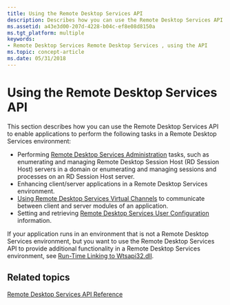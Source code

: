```yaml
---
title: Using the Remote Desktop Services API
description: Describes how you can use the Remote Desktop Services API to enable applications to perform tasks in a Remote Desktop Services environment.
ms.assetid: a43e3d00-207d-4228-b04c-ef8e08d8150a
ms.tgt_platform: multiple
keywords:
- Remote Desktop Services Remote Desktop Services , using the API
ms.topic: concept-article
ms.date: 05/31/2018
---
```


# Using the Remote Desktop Services API

This section describes how you can use the Remote Desktop Services API to enable applications to perform the following tasks in a Remote Desktop Services environment:

-   Performing [Remote Desktop Services Administration](terminal-services-administration.md) tasks, such as enumerating and managing Remote Desktop Session Host (RD Session Host) servers in a domain or enumerating and managing sessions and processes on an RD Session Host server.
-   Enhancing client/server applications in a Remote Desktop Services environment.
-   [Using Remote Desktop Services Virtual Channels](using-terminal-services-virtual-channels.md) to communicate between client and server modules of an application.
-   Setting and retrieving [Remote Desktop Services User Configuration](terminal-services-user-configuration.md) information.

If your application runs in an environment that is not a Remote Desktop Services environment, but you want to use the Remote Desktop Services API to provide additional functionality in a Remote Desktop Services environment, see [Run-Time Linking to Wtsapi32.dll](run-time-linking-to-wtsapi32-dll.md).

## Related topics

<dl> <dt>

[Remote Desktop Services API Reference](terminal-services-api-reference.md)
</dt> </dl>

 

 




